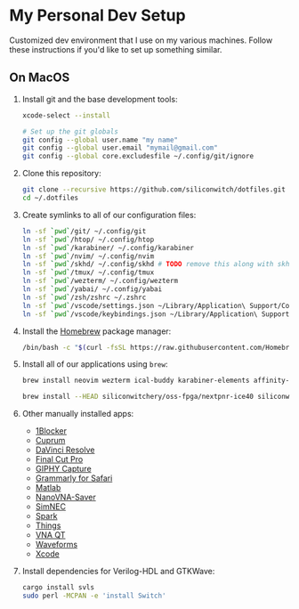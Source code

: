 # My Personal Dev Setup

Customized dev environment that I use on my various machines. Follow these instructions if you'd like to set up something similar.

## On MacOS

1. Install git and the base development tools:

   ```sh
   xcode-select --install

   # Set up the git globals
   git config --global user.name "my name"
   git config --global user.email "mymail@gmail.com"
   git config --global core.excludesfile ~/.config/git/ignore
   ```

1. Clone this repository:

   ```sh
   git clone --recursive https://github.com/siliconwitch/dotfiles.git ~/.dotfiles
   cd ~/.dotfiles
   ```

1. Create symlinks to all of our configuration files:

   ```sh
   ln -sf `pwd`/git/ ~/.config/git
   ln -sf `pwd`/htop/ ~/.config/htop
   ln -sf `pwd`/karabiner/ ~/.config/karabiner
   ln -sf `pwd`/nvim/ ~/.config/nvim
   ln -sf `pwd`/skhd/ ~/.config/skhd # TODO remove this along with skhd below
   ln -sf `pwd`/tmux/ ~/.config/tmux
   ln -sf `pwd`/wezterm/ ~/.config/wezterm
   ln -sf `pwd`/yabai/ ~/.config/yabai
   ln -sf `pwd`/zsh/zshrc ~/.zshrc
   ln -sf `pwd`/vscode/settings.json ~/Library/Application\ Support/Code/User
   ln -sf `pwd`/vscode/keybindings.json ~/Library/Application\ Support/Code/User
   ```

1. Install the [Homebrew](https://brew.sh) package manager:

   ```sh
   /bin/bash -c "$(curl -fsSL https://raw.githubusercontent.com/Homebrew/install/HEAD/install.sh)"
   ```

1. Install all of our applications using `brew`:

   ```sh
   brew install neovim wezterm ical-buddy karabiner-elements affinity-photo ripgrep arc blender discord drawio dropbox figma fxfactory fzf gcc-arm-embedded gh go gtkwave font-roboto-mono-nerd-font icarus-verilog jq kicad koekeishiya/formulae/skhd koekeishiya/formulae/yabai nordic-nrf-command-line-tools obs openfpgaloader python raspberry-pi-imager raycast rekordbox saleae-logic segger-jlink steam the-unarchiver visual-studio-code vlc vnc-viewer xmind zoom tmux htop

   brew install --HEAD siliconwitchery/oss-fpga/nextpnr-ice40 siliconwitchery/oss-fpga/nextpnr-nexus
   ```

1. Other manually installed apps:

   - [1Blocker](https://apps.apple.com/se/app/1blocker-ad-blocker/id1365531024?l=en-GB)
   - [Cuprum](https://apps.apple.com/se/app/cuprum/id1088670425?l=en-GB&mt=12)
   - [DaVinci Resolve](https://apps.apple.com/se/app/davinci-resolve/id571213070?l=en-GB&mt=12)
   - [Final Cut Pro](https://apps.apple.com/se/app/final-cut-pro/id424389933?l=en-GB&mt=12)
   - [GIPHY Capture](https://apps.apple.com/se/app/giphy-capture-the-gif-maker/id668208984?l=en-GB&mt=12)
   - [Grammarly for Safari](https://apps.apple.com/se/app/grammarly-writing-app/id1462114288?l=en-GB&mt=12)
   - [Matlab](https://www.mathworks.com)
   - [NanoVNA-Saver](https://github.com/NanoVNA-Saver/nanovna-saver/releases)
   - [SimNEC](http://www.ae6ty.com/smith_charts.html)
   - [Spark](https://apps.apple.com/se/app/spark-email-app-by-readdle/id1176895641?l=en-GB&mt=12)
   - [Things](https://apps.apple.com/se/app/things-3/id904280696?l=en-GB&mt=12)
   - [VNA QT](https://nanorfe.com/nanovna-software.html)
   - [Waveforms](https://digilent.com/shop/software/digilent-waveforms/)
   - [Xcode](https://apps.apple.com/se/app/xcode/id497799835?l=en-GB&mt=12)

1. Install dependencies for Verilog-HDL and GTKWave:

   ```sh
   cargo install svls
   sudo perl -MCPAN -e 'install Switch'
   ```
